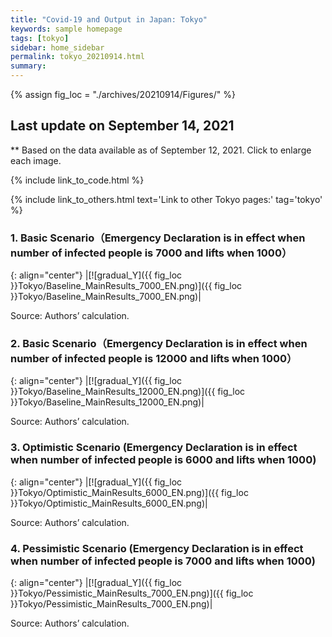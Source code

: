 ```yaml
---
title: "Covid-19 and Output in Japan: Tokyo"
keywords: sample homepage
tags: [tokyo]
sidebar: home_sidebar
permalink: tokyo_20210914.html
summary:
---
```


{% assign fig_loc = "./archives/20210914/Figures/" %}

## Last update on September 14, 2021
** Based on the data available as of September 12, 2021. Click to enlarge each image.

{% include link_to_code.html %}

{% include link_to_others.html text='Link to other Tokyo pages:' tag='tokyo' %}



<!-- #### (i) Baseline scenario

{: align="center"}
|[![Tokyo_gradual_Y]({{ fig_loc }}Tokyo/GradualRecovery1.png)]({{ fig_loc }}Tokyo/GradualRecovery1.png)|

Source: Authors’ calculation.

#### (ii) Alternative scenario

{: align="center"}
|[![Tokyo_gradual_Y]({{ fig_loc }}Tokyo/GradualRecovery3.png)]({{ fig_loc }}Tokyo/GradualRecovery3.png)|

Source: Authors’ calculation. -->

<!-- #### (iii) Variant scenario (A)

{: align="center"}
|[![Tokyo_gradual_Y]({{ fig_loc }}Tokyo/GradualRecovery41.png)]({{ fig_loc }}Tokyo/GradualRecovery41.png)|

Source: Authors’ calculation. -->




### 1. Basic Scenario（Emergency Declaration is in effect when number of infected people is 7000 and lifts when 1000）

{: align="center"}
|[![gradual_Y]({{ fig_loc }}Tokyo/Baseline_MainResults_7000_EN.png)]({{ fig_loc }}Tokyo/Baseline_MainResults_7000_EN.png)|

Source: Authors’ calculation.

### 2. Basic Scenario（Emergency Declaration is in effect when number of infected people is 12000 and lifts when 1000）

{: align="center"}
|[![gradual_Y]({{ fig_loc }}Tokyo/Baseline_MainResults_12000_EN.png)]({{ fig_loc }}Tokyo/Baseline_MainResults_12000_EN.png)|

Source: Authors’ calculation.

### 3. Optimistic Scenario (Emergency Declaration is in effect when number of infected people is 6000 and lifts when 1000)

{: align="center"}
|[![gradual_Y]({{ fig_loc }}Tokyo/Optimistic_MainResults_6000_EN.png)]({{ fig_loc }}Tokyo/Optimistic_MainResults_6000_EN.png)|

Source: Authors’ calculation.

### 4. Pessimistic Scenario (Emergency Declaration is in effect when number of infected people is 7000 and lifts when 1000)

{: align="center"}
|[![gradual_Y]({{ fig_loc }}Tokyo/Pessimistic_MainResults_7000_EN.png)]({{ fig_loc }}Tokyo/Pessimistic_MainResults_7000_EN.png)|

Source: Authors’ calculation.



